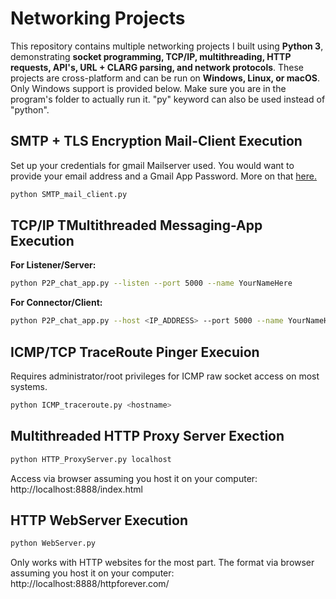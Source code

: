 # Networking Projects

This repository contains multiple networking projects I built using **Python 3**, demonstrating **socket programming, TCP/IP, multithreading, HTTP requests, API's, URL + CLARG parsing, and network protocols**. These projects are cross-platform and can be run on **Windows, Linux, or macOS**. Only Windows support is provided below. Make sure you are in the program's folder to actually run it. "py" keyword can also be used instead of "python".

## SMTP + TLS Encryption Mail-Client Execution

Set up your credentials for gmail Mailserver used. You would want to provide your email address and a Gmail App Password. More on that [here.](https://support.google.com/mail/answer/185833?hl=en)
```bash
python SMTP_mail_client.py
```

## TCP/IP TMultithreaded Messaging-App Execution

**For Listener/Server:**
```bash
python P2P_chat_app.py --listen --port 5000 --name YourNameHere
```

**For Connector/Client:**
```bash
python P2P_chat_app.py --host <IP_ADDRESS> --port 5000 --name YourNameHere
```

## ICMP/TCP TraceRoute Pinger Execuion

Requires administrator/root privileges for ICMP raw socket access on most systems.
```bash
python ICMP_traceroute.py <hostname>
```

## Multithreaded HTTP Proxy Server Exection

```bash
python HTTP_ProxyServer.py localhost
```
Access via browser assuming you host it on your computer: http://localhost:8888/index.html

## HTTP WebServer Execution

```bash
python WebServer.py
```
Only works with HTTP websites for the most part.
The format via browser assuming you host it on your computer: http://localhost:8888/httpforever.com/




